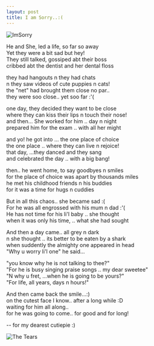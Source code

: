 ```yaml
---
layout: post
title: I am Sorry..:( 
---
```


![ImSorry](http://goodmenproject.com/wp-content/uploads/2013/09/photo-by-maroonsurreal.jpg)

He and She, led a life, so far so away <br>
Yet they were a bit sad but hey!<br>
They still talked, gossiped abt their boss<br>
cribbed abt the dentist and her dental floss<br>

they had hangouts n they had chats <br>
n they saw videos of cute puppies n cats!<br>
the "net" had brought them close no par..<br>
they were soo close.. yet soo far :'(<br>

one day, they decided they want to be close <br/>
where they can kiss their lips n touch their nose!<br/>
and then... She worked for him .. day n night <br/>
prepared him for the exam .. with all her might<br/>

and yo! he got into ... the one place of choice<br/>
the one place .. where they can live n rejoice!<br/>
that day, ...they danced and they sang<br/>
and celebrated the day .. with a big bang!<br/>

then.. he went home, to say goodbyes n smiles<br/>
for the place of choice was apart by thousands miles<br/>
he met his childhood friends n his buddies<br/>
for it was a time for hugs n cuddies<br/>

But in all this chaos.. she became sad :( <br/>
For he was all engrossed with his mum n dad :'( <br/>
He has not time for his li'l baby .. she thought<br/>
when it was only his time, .. what she had sought<br/>

And then a day came.. all grey n dark<br/>
n she thought .. its better to be eaten by a shark<br/>
when suddently the almighty one appeared in head<br/>
"Why u worry li'l one" he said...<br/>

"you know why he is not talking to thee?" <br/>
"For he is busy singing praise songs .. my dear sweetee"<br/>
"N why u fret, ...when he is going to be yours?"<br/>
"For life, all years, days n hours!"<br/>

And then came back the smile...:) <br/>
on the cutest face I know.. after a long while :D <br/>
waiting for him all along..<br/>
for he was going to come.. for good and for long! <br/>

-- for my dearest cutiepie :)<br/>


![The Tears](http://www.whoa.in/20140224-Whoa/Sad-Face-Say-I-am-Sorry-with-Yellow-Background-HD-Wallpaper.jpg)

